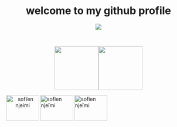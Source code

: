 
<h1 align="center">welcome to my github profile</h1>


<!-- START Visitor Count -->
<div align="center">
<p align="center"><img align="center" src="https://profile-counter.glitch.me/{sofien-NJ}/count.svg" /></p> 
<br>
</div>
<p align="center">
<img align="" height='120px' src="https://raw.githubusercontent.com/sofien-NJ/fawzirjili/8b8e2e6eef80d7a96a73e01163056637da762860/matrix.svg" /><img align="" height='120px' src="https://github.com/sofien-NJ/sofien-NJ/blob/main/Fractal_tree.gif?raw=true" /></p>
<!-- End Visitor Count -->
<p align="center">
<a href="https://twitter.com/sofïen njeimi" target="blank"><img align="left" src="https://raw.githubusercontent.com/rahuldkjain/github-profile-readme-generator/master/src/images/icons/Social/twitter.svg" alt="sofïen njeimi" height="70" width="90" /></a>
  
<a href="https://linkedin.com/in/sofien njeïmi" target="blank"><img align="left" src="https://raw.githubusercontent.com/rahuldkjain/github-profile-readme-generator/master/src/images/icons/Social/linked-in-alt.svg" alt="sofien njeïmi" height="70" width="90" /></a>
  
<a href="https://www.youtube.com/c/sofien njeïmi" target="blank"><img align="left" src="https://raw.githubusercontent.com/rahuldkjain/github-profile-readme-generator/master/src/images/icons/Social/youtube.svg" alt="sofien njeïmi" height="70" width="90" /></a>
</p>


